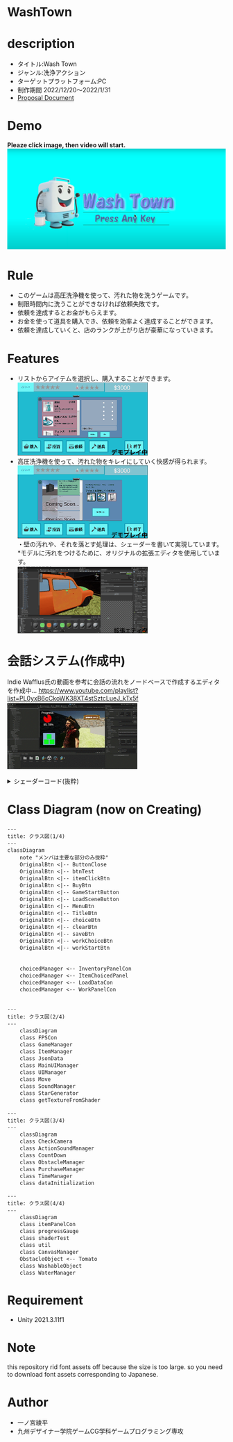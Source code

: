 # WashTown

# description 
* タイトル:Wash Town
* ジャンル:洗浄アクション
* ターゲットプラットフォーム:PC
* 制作期間 2022/12/20〜2022/1/31
* [Proposal Document](./demoImage/WashTown_ProposalDocument.pdf)


# Demo
**Pleaze click image, then video will start.**
[!['altテキスト'](./demoImage/washtownImage.png)](https://www.youtube.com/watch?v=d9GrC7sAbiU)

# Rule
* このゲームは高圧洗浄機を使って、汚れた物を洗うゲームです。<br>
* 制限時間内に洗うことができなければ依頼失敗です。<br>
* 依頼を達成するとお金がもらえます。<br>
* お金を使って道具を購入でき、依頼を効率よく達成することができます。<br>
* 依頼を達成していくと、店のランクが上がり店が豪華になっていきます。<br>

# Features
* リストからアイテムを選択し、購入することができます。<br>
![アイテム購入画面ののデモ画像](./demoImage/itemPurchaseDemo.gif "アイテム購入画面のデモ画像")<br>
* 高圧洗浄機を使って、汚れた物をキレイにしていく快感が得られます。<br>
![洗浄画面のデモ画像](./demoImage/demoWash.gif  "洗浄画面のデモ")<br>
・壁の汚れや、それを落とす処理は、シェーダーを書いて実現しています。
*モデルに汚れをつけるために、オリジナルの拡張エディタを使用しています。<br>
![カスタムエディタのデモ画像](./demoImage/customEditor.gif  "カスタムエディタ")<br>

# 会話システム(作成中)
Indie Wafflus氏の動画を参考に会話の流れをノードベースで作成するエディタを作成中...
https://www.youtube.com/playlist?list=PL0yxB6cCkoWK38XT4stSztcLueJ_kTx5f
![会話画面のイメージ画像](./demoImage/dialogue.gif  "カスタムエディタ")<br>



<details>
<summary>シェーダーコード(抜粋)</summary>

```
Shader "Custom/dirtyTexture"
{
    Properties{
       _MainTex("MainTex", 2D) = "white"
       [HideInInspector]
       _Blush("Blush", 2D) = "white"
       [HideInInspector]
       _BlushScale("BlushScale", FLOAT) = 0.1
       [HideInInspector]
       _BlushColor("BlushColor", VECTOR) = (0,0,0,1)
       [HideInInspector]
       _PaintUV("Hit UV Position", VECTOR) = (0,0,0,0)
    }
        SubShader{
            CGINCLUDE
                struct app_data {
                    float4 vertex:POSITION;
                    float4 uv:TEXCOORD0;
                };
                struct v2f {
                    float4 screen:SV_POSITION;
                    float4 uv:TEXCOORD0;
                };
                sampler2D _MainTex;
                sampler2D _Blush;
                float4 _PaintUV;
                float _BlushScale;
                float4 _BlushColor;
            ENDCG

            Pass{
                CGPROGRAM
    #pragma vertex vert
    #pragma fragment frag
                v2f vert(app_data i) {
                    v2f o;
                    o.screen = UnityObjectToClipPos(i.vertex);
                    o.uv = i.uv;
                    return o;
                }
                float4 frag(v2f i) : SV_TARGET {
                    float h = _BlushScale;
                    if (_PaintUV.x - h < i.uv.x && i.uv.x < _PaintUV.x + h &&
                            _PaintUV.y - h < i.uv.y && i.uv.y < _PaintUV.y + h) {
                        float4 col = tex2D(_Blush, (_PaintUV.xy - i.uv) / h * 0.5 + 0.5);
                        if (col.a!= 0)
                            return _BlushColor;
                    }
                    return tex2D(_MainTex, i.uv);
                }
                ENDCG
            }
       }
}
```

</details>

# Class Diagram (now on Creating)
```mermaid
---
title: クラス図(1/4)
---
classDiagram
    note "メンバは主要な部分のみ抜粋"
    OriginalBtn <|-- ButtonClose
    OriginalBtn <|-- btnTest
    OriginalBtn <|-- itemClickBtn
    OriginalBtn <|-- BuyBtn
    OriginalBtn <|-- GameStartButton
    OriginalBtn <|-- LoadSceneButton
    OriginalBtn <|-- MenuBtn
    OriginalBtn <|-- TitleBtn
    OriginalBtn <|-- choiceBtn
    OriginalBtn <|-- clearBtn
    OriginalBtn <|-- saveBtn
    OriginalBtn <|-- workChoiceBtn
    OriginalBtn <|-- workStartBtn
  
    
    choicedManager <-- InventoryPanelCon
    choicedManager <-- ItemChoicedPanel
    choicedManager <-- LoadDataCon
    choicedManager <-- WorkPanelCon
    
```
   
```mermaid
---
title: クラス図(2/4)
---
    classDiagram
    class FPSCon
    class GameManager
    class ItemManager
    class JsonData
    class MainUIManager
    class UIManager
    class Move
    class SoundManager
    class StarGenerator
    class getTextureFromShader
```

```mermaid
---
title: クラス図(3/4)
---
    classDiagram
    class CheckCamera
    class ActionSoundManager
    class CountDown
    class ObstacleManager
    class PurchaseManager
    class TimeManager
    class dataInitialization
```


```mermaid
---
title: クラス図(4/4)
---
    classDiagram
    class itemPanelCon
    class progressGauge
    class shaderTest
    class util
    class CanvasManager
    ObstacleObject <-- Tomato
    class WashableObject
    class WaterManager
```
    
# Requirement
* Unity 2021.3.11f1

# Note
this repository rid font assets off because the size is too large.
so you need to download font assets corresponding to Japanese.

# Author
* 一ノ宮綾平
* 九州デザイナー学院ゲームCG学科ゲームプログラミング専攻
